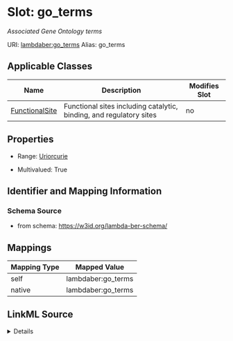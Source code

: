 

# Slot: go_terms 


_Associated Gene Ontology terms_





URI: [lambdaber:go_terms](https://w3id.org/lambda-ber-schema/go_terms)
Alias: go_terms

<!-- no inheritance hierarchy -->





## Applicable Classes

| Name | Description | Modifies Slot |
| --- | --- | --- |
| [FunctionalSite](FunctionalSite.md) | Functional sites including catalytic, binding, and regulatory sites |  no  |






## Properties

* Range: [Uriorcurie](Uriorcurie.md)

* Multivalued: True




## Identifier and Mapping Information






### Schema Source


* from schema: https://w3id.org/lambda-ber-schema/




## Mappings

| Mapping Type | Mapped Value |
| ---  | ---  |
| self | lambdaber:go_terms |
| native | lambdaber:go_terms |




## LinkML Source

<details>
```yaml
name: go_terms
description: Associated Gene Ontology terms
from_schema: https://w3id.org/lambda-ber-schema/
rank: 1000
alias: go_terms
owner: FunctionalSite
domain_of:
- FunctionalSite
range: uriorcurie
multivalued: true

```
</details>